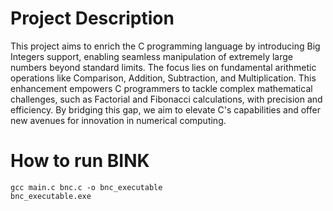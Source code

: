 # Project Description
This project aims to enrich the C programming language by introducing Big Integers support,
enabling seamless manipulation of extremely large numbers beyond standard limits. The focus
lies on fundamental arithmetic operations like Comparison, Addition, Subtraction, and
Multiplication. This enhancement empowers C programmers to tackle complex mathematical
challenges, such as Factorial and Fibonacci calculations, with precision and efficiency. By
bridging this gap, we aim to elevate C's capabilities and offer new avenues for innovation in
numerical computing.


# How to run BINK

```
gcc main.c bnc.c -o bnc_executable
bnc_executable.exe
```